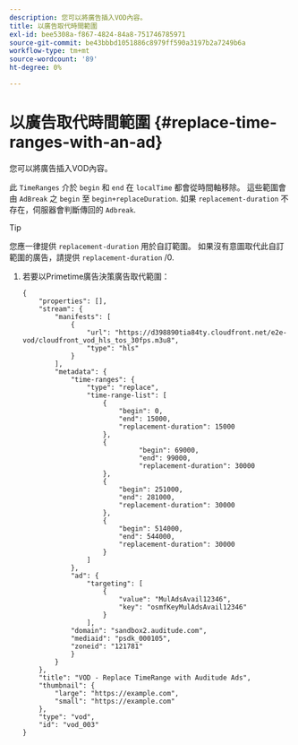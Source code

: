 ```yaml
---
description: 您可以將廣告插入VOD內容。
title: 以廣告取代時間範圍
exl-id: bee5308a-f867-4824-84a8-751746785971
source-git-commit: be43bbbd1051886c8979ff590a3197b2a7249b6a
workflow-type: tm+mt
source-wordcount: '89'
ht-degree: 0%

---
```


# 以廣告取代時間範圍 {#replace-time-ranges-with-an-ad}

您可以將廣告插入VOD內容。

此 `TimeRanges` 介於 `begin` 和 `end` 在 `localTime` 都會從時間軸移除。 這些範圍會由 `AdBreak` 之 `begin` 至 `begin+replaceDuration`. 如果 `replacement-duration` 不存在，伺服器會判斷傳回的 `Adbreak`.

>[!TIP]
>
>您應一律提供 `replacement-duration` 用於自訂範圍。 如果沒有意圖取代此自訂範圍的廣告，請提供 `replacement-duration` /0.

1. 若要以Primetime廣告決策廣告取代範圍：

   ```
   {   
       "properties": [],
       "stream": {
           "manifests": [
               {
                   "url": "https://d398890tia84ty.cloudfront.net/e2e-vod/cloudfront_vod_hls_tos_30fps.m3u8",
                   "type": "hls"
               }
           ],
           "metadata": {
               "time-ranges": {
                   "type": "replace",
                   "time-range-list": [
                       {
                           "begin": 0,
                           "end": 15000,
                           "replacement-duration": 15000
                       },
                       {
                                "begin": 69000,
                                "end": 99000,
                                "replacement-duration": 30000
                       },
                       {
                           "begin": 251000,
                           "end": 281000,
                           "replacement-duration": 30000
                       },
                       {
                           "begin": 514000,
                           "end": 544000,
                           "replacement-duration": 30000
                       }
                   ]
               },
               "ad": {
                   "targeting": [
                       {
                           "value": "MulAdsAvail12346",
                           "key": "osmfKeyMulAdsAvail12346"
                       }
                   ],
               "domain": "sandbox2.auditude.com",
               "mediaid": "psdk_000105",
               "zoneid": "121781"
               }     
           }
       },   
       "title": "VOD - Replace TimeRange with Auditude Ads",
       "thumbnail": {
           "large": "https://example.com",
           "small": "https://example.com"
       },
       "type": "vod",
       "id": "vod_003"
   }
   ```
